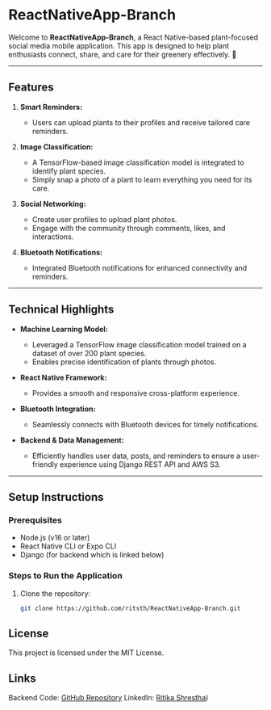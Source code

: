 # ReactNativeApp-Branch

Welcome to **ReactNativeApp-Branch**, a React Native-based plant-focused social media mobile application. This app is designed to help plant enthusiasts connect, share, and care for their greenery effectively. 🌱

---

## **Features**

1. **Smart Reminders:**
   - Users can upload plants to their profiles and receive tailored care reminders.

2. **Image Classification:**
   - A TensorFlow-based image classification model is integrated to identify plant species.
   - Simply snap a photo of a plant to learn everything you need for its care.

3. **Social Networking:**
   - Create user profiles to upload plant photos.
   - Engage with the community through comments, likes, and interactions.

4. **Bluetooth Notifications:**
   - Integrated Bluetooth notifications for enhanced connectivity and reminders.

---

## **Technical Highlights**

- **Machine Learning Model:**
   - Leveraged a TensorFlow image classification model trained on a dataset of over 200 plant species.
   - Enables precise identification of plants through photos.

- **React Native Framework:**
   - Provides a smooth and responsive cross-platform experience.

- **Bluetooth Integration:**
   - Seamlessly connects with Bluetooth devices for timely notifications.

- **Backend & Data Management:**
   - Efficiently handles user data, posts, and reminders to ensure a user-friendly experience using Django REST API and AWS S3.

---

## **Setup Instructions**

### **Prerequisites**
- Node.js (v16 or later)
- React Native CLI or Expo CLI
- Django (for backend which is linked below)

### **Steps to Run the Application**
1. Clone the repository:
   ```bash
   git clone https://github.com/ritsth/ReactNativeApp-Branch.git

## License
This project is licensed under the MIT License.

## Links
Backend Code: [GitHub Repository](https://github.com/ritsth/branchxpp)
LinkedIn: [Ritika Shrestha](https://www.linkedin.com/in/ritika-shrestha-817555252/))
   
